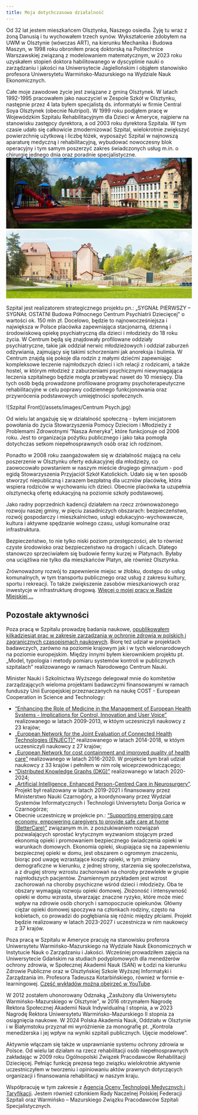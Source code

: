 ```yaml
---
title: Moja dotychczasowa działalność
---
```


Od 32 lat jestem mieszkańcem Olsztynka, Naszego osiedla. Żyję tu wraz z żoną Danusią i tu wychowałem trzech synów. Wykształcenie zdobyłem na UWM w Olsztynie (wówczas ART), na kierunku Mechanika i Budowa Maszyn, w 1998 roku obroniłem pracę doktorską na Politechnice Warszawskiej związaną z modelowaniem matematycznym, w 2023 roku uzyskałem stopień doktora habilitowanego w dyscyplinie nauki o zarządzaniu i jakości na Uniwersytecie Jagiellońskim i objąłem stanowisko profesora Uniwersytetu Warmińsko-Mazurskiego na Wydziale Nauk Ekonomicznych.

Całe moje zawodowe życie jest związane z gminą Olsztynek. W latach 1992-1995 pracowałem jako nauczyciel w Zespole Szkół w Olsztynku, następnie przez 4 lata byłem specjalistą ds. informatyki w firmie Central Soya Olsztynek (obecnie Nutripol). W 1999 roku podjąłem pracę w Wojewódzkim Szpitalu Rehabilitacyjnym dla Dzieci w Ameryce, najpierw na stanowisku zastępcy dyrektora, a od 2003 roku dyrektora Szpitala. W tym czasie udało się całkowicie zmodernizować Szpital, wielokrotnie zwiększyć powierzchnię użytkową i liczbę łóżek, wyposażyć Szpital w najnowszą aparaturę medyczną i rehabilitacyjną, wybudować nowoczesny blok operacyjny i tym samym poszerzyć zakres świadczonych usług m.in. o chirurgię jednego dnia oraz poradnie specjalistyczne.
![Szpital Front](/assets/images/Szpital_front.jpg)
![Szpital Front](/assets/images/Szpital_bok.jpg)

Szpital jest realizatorem strategicznego projektu pn.: „SYGNAŁ PIERWSZY – SYGNAŁ OSTATNI Budowa Północnego Centrum Psychiatrii Dziecięcej” o wartości ok. 150 mln zł. Docelowo, będzie to najnowocześniejsza i największa w Polsce placówka zapewniająca stacjonarną, dzienną i środowiskową opiekę psychiatryczną dla dzieci i młodzieży do 18 roku życia. W Centrum będą się znajdowały profilowane oddziały psychiatryczne, takie jak oddział nerwic młodzieżowych i oddział zaburzeń odżywiania, zajmujący się takimi schorzeniami jak anoreksja i bulimia. W Centrum znajdą się pokoje dla rodzin z małymi dziećmi zapewniając kompleksowe leczenie najmłodszych dzieci i ich relacji z rodzicami, a także hostel, w którym młodzież z zaburzeniami psychicznymi niewymagająca leczenia szpitalnego będzie mogła przebywać nawet do 10 miesięcy. Dla tych osób będą prowadzone profilowane programy psychoterapeutyczne rehabilitacyjne w celu poprawy codziennego funkcjonowania oraz przywrócenia podstawowych umiejętności społecznych.

![Szpital Front](/assets/images/Centrum Psych.jpg)

Od wielu lat angażuję się w działalność społeczną - byłem inicjatorem powołania do życia Stowarzyszenia Pomocy Dzieciom i Młodzieży z Problemami Zdrowotnymi “Nasza Ameryka”, które funkcjonuje od 2006 roku. Jest to organizacja pożytku publicznego i jako taka pomogła dotychczas setkom niepełnosprawnych osób oraz ich rodzinom.

Ponadto w 2008 roku zaangażowałem się w działalność  mającą na celu  poszerzenie w Olsztynku oferty edukacyjnej dla młodzieży, co zaowocowało  powstaniem w naszym mieście drugiego gimnazjum - pod egidą Stowarzyszenia Przyjaciół Szkół Katolickich. Udało się w ten sposób stworzyć niepubliczną i zarazem bezpłatną dla uczniów placówkę, która wspiera rodziców w wychowaniu ich dzieci. Obecnie placówka ta uzupełnia olsztynecką ofertę edukacyjną na poziomie szkoły podstawowej.

Jako radny poprzednich kadencji działałem na rzecz zrównoważonego rozwoju naszej gminy, w pięciu zasadniczych obszarach: bezpieczeństwo, rozwój gospodarczy i mieszkalnictwo, usługi edukacyjno-wychowawcze, kultura i aktywne spędzanie wolnego czasu, usługi komunalne oraz infrastruktura.

Bezpieczeństwo, to nie tylko niski poziom przestępczości, ale to również czyste środowisko oraz bezpieczeństwo na drogach i ulicach. Dlatego stanowczo sprzeciwiałem się budowie fermy kurzej w Platynach. Byłaby ona uciążliwa nie tylko dla mieszkańców Platyn, ale również Olsztynka.

Zrównoważony rozwój to zapewnienie miejsc w żłobku, dostępu do usług komunalnych, w tym transportu publicznego oraz usług z zakresu kultury, sportu i rekreacji. To także zwiększenie zasobów mieszkaniowych oraz inwestycje w infrastrukturę drogową. [Więcej o mojej pracy w Radzie Miejskiej ...](/obietnicez2014.md)

## Pozostałe aktywności
Poza pracą w Szpitalu prowadzę badania naukowe, [opublikowałem kilkadziesiąt prac w zakresie zarządzania w ochronie zdrowia w polskich i zagranicznych czasopismach naukowych](https://ameryka.academia.edu/RomanLewandowski). Biorę też udział w projektach badawczych, zarówno na poziomie krajowym jak i w tych wielonarodowych na poziomie europejskim. Między innymi byłem kierownikiem projektu pt. „Model, typologia i metody pomiaru systemów kontroli w publicznych szpitalach” realizowanego w ramach Narodowego Centrum Nauki.

Minister Nauki i Szkolnictwa Wyższego delegował mnie do komitetów zarządzających wieloma projektami badawczymi finansowanymi w ramach funduszy Unii Europejskiej przeznaczanych na naukę COST - European Cooperation in Science and Technology:
- [“Enhancing the Role of Medicine in the Management of European Health Systems - Implications for Control, Innovation and User Voice”](https://www.cost.eu/actions/IS0903/#tabs+Name:Management%20Structure) realizowanego w latach 2009-2013, w któym uczesniczyli naukowcy z 23 krajów;
- [„European Network for the Joint Evaluation of Connected Health Technologies (ENJECT)”](https://www.cost.eu/actions/TD1405/#tabs+Name:Management%20Structure) realizowanego w latach 2014-2018, w któym uczesniczyli naukowcy z 27 krajów;
- [„European Network for cost containment and improved quality of health care”](https://www.cost.eu/actions/CA15222/#tabs+Name:Management%20Structure) realizowanego w latach 2016-2020. W projekcie tym brali udział naukowcy z 33 krajów i pełniłem w nim rolę wiceprzewodniczącego;
- [“Distributed Knowledge Graphs (DKG)”](https://www.cost.eu/actions/CA19134/#tabs+Name:Management%20Committee) realizowanego w latach 2020-2024;
- [„Artificial Intelligence, Enhanced Person-Centred Care in Neurosurgery”](https://www.facebook.com/profile.php?id=100068676866653). Projekt był realizowany w latach 2019-2021 i finansowany przez Ministerstwo Nauki Czarnogóry, a koordynowany przez Wydział Systemów Informatycznych i Technologii Universytetu Donja Gorica w Czarnogórze;
- Obecnie uczestniczę w projekcie pn.: [“Supporting emerging care economy, empowering caregivers to provide safe care at home (BetterCare)”](https://www.cost.eu/actions/CA22152/#tabs+Name:Management%20Committee) związanym m.in. z poszukiwaniem rozwiązań pozwalających sprostać krytycznym wyzwaniom stojącym przed ekonomią opieki i promowaniem bezpiecznego świadczenia opieki w warunkach domowych. Ekonomia opieki, skupiająca się na zapewnieniu bezpiecznej opieki w domu, jest obszarem o ogromnym znaczeniu, biorąc pod uwagę wzrastające koszty opieki, w tym zmiany demograficzne w kierunku, z jednej strony, starzenia się społeczeństwa, a z drugiej strony wzrostu zachorowań na choroby przewlekłe w grupie najmłodszych pacjentów. Znamiennym przykładem jest wzrost zachorowań na choroby psychiczne wśród dzieci i młodzieży. Oba te obszary wymagają rozwoju opieki domowej. Złożoność i intensywność opieki w domu wzrasta, stwarzając znaczne ryzyko, które może mieć wpływ na zdrowie osób chorych i samopoczucie opiekunów. Główny ciężar opieki domowej spoczywa na członkach rodziny, często na kobietach, co prowadzi do pogłębiania się różnic między płciami. Projekt będzie realizowany w latach 2023-2027 i uczestnicza w nim naukowcy z 37 krajów.

Poza pracą w Szpitalu w Ameryce pracuję na stanowisku proferora Uniwersytetu Warmińsko-Mazurskiego na Wydziale Nauk Ekonomicznych w Instytucie Nauk o Zarządzaniu i Jakości. Wcześniej prowadziłem zajęcia na Uniwersytecie Gdańskim na studiach podyplomowych dla menedżerów ochrony zdrowia, w Społecznej Akademii Nauk (SAN) w Łodzi na kierunku Zdrowie Publiczne oraz w Olsztyńskiej Szkole Wyższej Informatyki i Zarządzania im. Profesora Tadeusza Kotarbińskiego, również w formie e-learningowej. [Część wykładów można obejrzeć w YouTube](https://www.youtube.com/user/romanlewandowski/videos).

W 2012 zostałem uhonorowany Odznaką „Zasłużony dla Uniwersytetu Warmińsko-Mazurskiego w Olsztynie", w 2016 otrzymałem Nagrodę Rektora Społecznej Akademii Nauk Indywidualną I stopnia, a w 2023 Nagrodę Rektora Uniwersytetu Warmińsko-Mazurskiego II stopnia za osiągnięcia naukowe. W 2024 Polska Akademia Nauk, Oddziału w Olsztynie i w Białymstoku przyznał mi wyróżnienie za monografię pt. „Kontrola menedżerska i jej wpływ na wyniki szpitali publicznych. Ujęcie modelowe”.

Aktywnie włączam się także w usprawnianie systemu ochrony zdrowia w Polsce. Od wielu lat działam na rzecz rehabilitacji osób niepełnosprawnych zakładając w 2009 roku Ogólnopolski Związek Pracodawców Rehabilitacji Dziecięcej. Pełniąc funkcję prezesa tego związku wielokrotnie aktywnie uczestniczyłem w tworzeniu i opiniowaniu aktów prawnych dotyczących organizacji i finansowania rehabilitacji w naszym kraju.

Współpracuję w tym zakresie z [Agencją Oceny Technologii Medycznych i Taryfikacji](http://www.aotm.gov.pl/www/). Jestem również członkiem Rady Naczelnej Polskiej Federacji Szpitali oraz Warmińsko – Mazurskiego Związku Pracodawców  Szpitali  Specjalistycznych.
